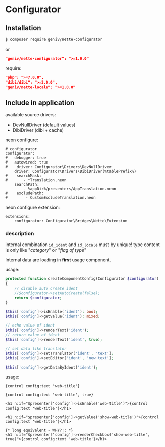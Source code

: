 Configurator
============

Installation
------------

```sh
$ composer require geniv/nette-configurator
```
or
```json
"geniv/nette-configurator": ">=1.0.0"
```

require:
```json
"php": ">=7.0.0",
"dibi/dibi": ">=3.0.0",
"geniv/nette-locale": ">=1.0.0"
```

Include in application
----------------------

available source drivers:
- DevNullDriver (default values)
- DibiDriver (dibi + cache)

neon configure:
```neon
# configurator
configurator:
#   debugger: true
#   autowired: true
#    driver: Configurator\Drivers\DevNullDriver
    driver: Configurator\Drivers\DibiDriver(%tablePrefix%)
#    searchMask: 
#       - *Translation.neon
    searchPath:
        - %appDir%/presenters/AppTranslation.neon
#    excludePath:
#        - CustomExcludeTranslation.neon
```

neon configure extension:
```neon
extensions:
    configurator: Configurator\Bridges\Nette\Extension
```

### description
internal combination `id_ident` and `id_locale` must by unique! type content is only like "_category_" or "_flag of type_"

Internal data are loading in **first** usage component.

usage:
```php
protected function createComponentConfig(Configurator $configurator)
{
    // disable auto create ident
    //$configurator->setAutoCreate(false);
    return $configurator;
}
```

```php
$this['config']->isEnable('ident'): bool;
$this['config']->getValue('ident'): mixed;

// echo value of ident
$this['config']->renderText('ident');
// return value of ident
$this['config']->renderText('ident', true);

// set data like translator
$this['config']->setTranslator('ident', 'text');
$this['config']->setEditor('ident', 'new text');

$this['config']->getDataByIdent('ident');
```

usage:
```latte
{control config:text 'web-title'}

{control config:text 'web-title', true}

<h1 n:if="$presenter['config']->isEnable('web-title')">{control config:text 'web-title'}</h1>

<h1 n:if="$presenter['config']->getValue('show-web-title')">{control config:text 'web-title'}</h1>

{* long equivalent - WHY?!: *}
<h1 n:if="$presenter['config']->renderCheckbox('show-web-title', true)">{control config:text 'web-title'}</h1>
```

